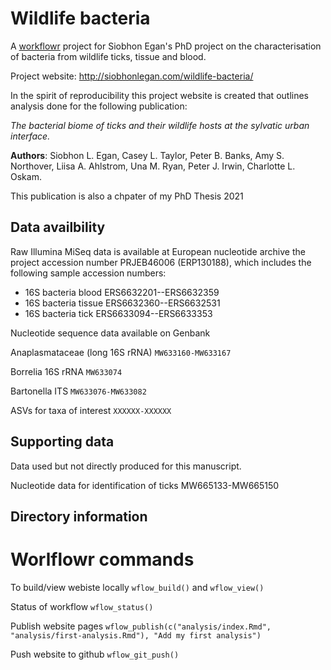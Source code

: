 # Wildlife bacteria

A [workflowr](https://github.com/jdblischak/workflowr) project for Siobhon Egan's PhD project on the characterisation of bacteria from wildlife ticks, tissue and blood.

Project website: http://siobhonlegan.com/wildlife-bacteria/

In the spirit of reproducibility this project website is created that outlines analysis done for the following publication:

*The bacterial biome of ticks and their wildlife hosts at the sylvatic urban interface.* 

**Authors**: Siobhon L. Egan, Casey L. Taylor, Peter B. Banks, Amy S. Northover, Liisa A. Ahlstrom, Una M. Ryan, Peter J. Irwin, Charlotte L. Oskam. 

This publication is also a chpater of my PhD Thesis 2021

## Data availbility

Raw Illumina MiSeq data is available at European nucleotide archive the project accession number PRJEB46006 (ERP130188), which includes the following sample accession numbers:

- 16S bacteria blood ERS6632201--ERS6632359
- 16S bacteria tissue ERS6632360--ERS6632531
- 16S bacteria tick ERS6633094--ERS6633353

Nucleotide sequence data available on Genbank

Anaplasmataceae (long 16S rRNA) 
`MW633160-MW633167`

Borrelia 16S rRNA
`MW633074`

Bartonella ITS
`MW633076-MW633082`

ASVs for taxa of interest
`XXXXXX-XXXXXX`

## Supporting data

Data used but not directly produced for this manuscript.

Nucleotide data for identification of ticks
MW665133-MW665150

## Directory information


# Worlflowr commands 

To build/view webiste locally
`wflow_build()` and `wflow_view()`

Status of workflow
`wflow_status()`

Publish website pages
`wflow_publish(c("analysis/index.Rmd", "analysis/first-analysis.Rmd"), "Add my first analysis")`

Push website to github
`wflow_git_push()`
